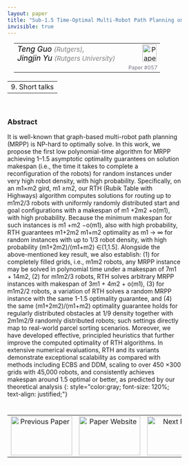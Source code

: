 ```yaml
---
layout: paper
title: "Sub-1.5 Time-Optimal Multi-Robot Path Planning on Grids in Polynomial Time"
invisible: true
---
```

<head>
<style>
* {
  box-sizing: border-box;
}

#myInput {
  background-position: 10px 10px;
  background-repeat: no-repeat;
  width: 100%;
  font-size: 100%;
  padding: 12px 20px 12px 40px;
  border: 1px solid #ddd;
  margin-bottom: 12px;
}

#myTable, #myTableA {
  border-collapse: collapse;
  width: 100%;
  border: 1px solid #ddd;
  font-size: 100%;
}

#myTable th, #myTable td, #myTableA th, #myTableA td {
  text-align: left;
  padding: 12px;
}

#myTable tr, #myTableA tr {
  border-bottom: 1px solid #ddd;
}

#myTable tr.header, #myTable tr:hover, #myTableA tr.header, #myTableA tr:hover {
  background-color: #f1f1f1;
}


#eventcounter1 a {
    font-size: 12px;
    color: #ffffff;
    display: block;
}

#eventcounter1 a:hover {
    text-decoration: none;
}

#eventcounter2 a {
    font-size: 12px;
    color: #ffffff;
    display: block;
}

#eventcounter2 a:hover {
    text-decoration: none;
}

</style>
</head>

<table width = "95%" style="padding-left: 15px; margin-left: auto; margin-right: 10px;">
<tr><td style = "vertical-align: top; padding-right: 25px;" rowspan="2">
<span style="color:black; font-size: 110%;"><i>
Teng Guo <span style="color:gray; font-size: 85%">(Rutgers)</span><span style="color:gray; font-size: 100%">,</span><br>
Jingjin Yu <span style="color:gray; font-size: 85%">(Rutgers University)</span>
</i></span>
</td>

<td style="text-align: right;"><a href="http://www.roboticsproceedings.org/rss18/p057.pdf"><img src="{{ site.baseurl }}/images/paper_link.png" alt="Paper Website" width = "33"  height = "40"/></a><br></td>
</tr>
<tr>
<td style="color:#777789; text-align:right; font-size: 75%; margin-right:10px;">Paper&nbsp;#057</td>
</tr>
</table>

<table width="80%" style="margin-top: 20px; margin-left: auto; margin-right: auto;">
  <tr>
    <td style="text-align:center;">9. Short talks</td>
  </tr>
</table>
<br>


### Abstract
It is well-known that graph-based multi-robot path planning (MRPP) is NP-hard to optimally solve. In this work, we propose the first low polynomial-time algorithm for MRPP achieving 1–1.5 asymptotic optimality guarantees on solution makespan (i.e., the time it takes to complete a reconfiguration of the robots) for random instances under very high robot density, with high probability. Specifically, on an m1×m2 gird, m1 ≥m2, our RTH (Rubik Table with Highways) algorithm computes solutions for routing up to m1m2/3 robots with uniformly randomly distributed start and goal configurations with a makespan of m1 +2m2 +o(m1), with high probability. Because the minimum makespan for such instances is m1 +m2 −o(m1), also with high probability, RTH guarantees m1+2m2 m1+m2 optimality as m1 → ∞ for random instances with up to 1/3 robot density, with high probability (m1+2m2)/(m1+m2) ∈(1,1.5]. Alongside the above-mentioned key result, we also establish: (1) for completely filled grids, i.e., m1m2 robots, any MRPP instance may be solved in polynomial time under a makespan of 7m1 + 14m2, (2) for m1m2/3 robots, RTH solves arbitrary MRPP instances with makespan of 3m1 + 4m2 + o(m1), (3) for m1m2/2 robots, a variation of RTH solves a random MRPP instance with the same 1-1.5 optimality guarantee, and (4) the same (m1+2m2)/(m1+m2) optimality guarantee holds for regularly distributed obstacles at 1/9 density together with 2m1m2/9 randomly distributed robots; such settings directly map to real-world parcel sorting scenarios. Moreover, we have developed effective, principled heuristics that further improve the computed optimality of RTH algorithms. In extensive numerical evaluations, RTH and its variants demonstrate exceptional scalability as compared with methods including ECBS and DDM, scaling to over 450 ×300 grids with 45,000 robots, and consistently achieves makespan around 1.5 optimal or better, as predicted by our theoretical analysis
{: style="color:gray; font-size: 120%; text-align: justified;"}


<table width="100%" style="margin-top:40px;">
<tr>
    <td style="width: 30%; text-align: center;"><a href="{{ site.baseurl }}/program/papers/056/">
<img src="{{ site.baseurl }}/images/previous_paper_icon.png"
       alt="Previous Paper" width = "142"  height = "90"/> 
</a> </td>
<td style="text-align: center;"><a href="{{ site.baseurl }}/program/papers">
<img src="{{ site.baseurl }}/images/overview_icon.png"
       alt="Paper Website" width = "142"  height = "90"/> 
</a> </td>
    <td style="width: 30%; text-align: center;"><a href="{{ site.baseurl }}/program/papers/058/">
    <img src="{{ site.baseurl }}/images/next_paper_icon.png"
        alt="Next Paper" width = "142"  height = "90"/>
    </a></td>
</tr>
</table>

